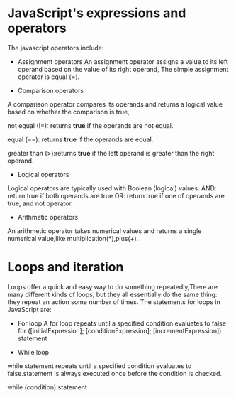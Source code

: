 # JavaScript's expressions and operators

The javascript operators include:

* Assignment operators 
An assignment operator assigns a value to its left operand based on the value of its right operand, The simple assignment operator is equal (=).


* Comparison operators 

A comparison operator compares its operands and returns a logical value based on whether the comparison is true,

not equal (!=): returns **true** if the operands are not equal.

equal (==): returns **true** if the operands are equal.

greater than (>):returns **true** if the left operand is greater than the right operand.

* Logical operators  

Logical operators are typically used with Boolean (logical) values.
AND: return true  if both operands are true
OR: return true  if one of operands are true, and not operator.

* Arithmetic operators 

An arithmetic operator takes numerical values  and returns a single numerical value,like multiplication(*),plus(+).

# Loops and iteration

Loops offer a quick and easy way to do something repeatedly,There are many different kinds of loops, but they all essentially do the same thing: they repeat an action some number of times. 
The statements for loops in JavaScript are:

* For loop 
A for loop repeats until a specified condition evaluates to false
for ([initialExpression]; [conditionExpression]; [incrementExpression])
  statement
  
* While loop

while statement repeats until a specified condition evaluates to false.statement is always executed once before the condition is checked. 

while (condition)
  statement



